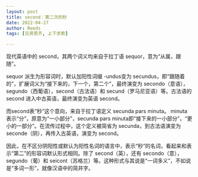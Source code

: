 ```yaml
---
layout: post
title: second：第二次的秒
date: 2022-04-27
author: Reeds
tags: [见贤思齐, 上下求索]

---
```


现代英语中的 second，其两个词义均来自于拉丁语 sequor，意为“从属，跟随”。

sequor 派生为形容词时，默认加阳性词缀 -undus变为 secundus，即“跟随着的”，扩展词义为“接下来的，下一个，第二个”，最终演变为 secondo（意语），segundo（西葡语），second（古法语）和 secund（罗马尼亚语）等。古法语的 second 进入中古英语，最终演变为英语 second。

而second表“秒”这个意向，来自于拉丁语定义 secunda pars minuta。 minuta 表示“分”，原意为“一小部分”，secunda pars minuta即“接下来的一小部分”，“更小的一部分”。在流传过程中，这个定义被简省为 secunda，到古法语演变为 seconde（阴），再传入古英语，演变为 second。

因此，在不区分阴阳性或默认为阳性名词的语言中，表示“秒”的名词，看起来和表示“第二”的形容词默认形式相同。除了 second（英），还有 secondo（意）， segundo（葡）和 seicont（苏格兰）等。这种形式与其说是“一词多义”，不如说是“多词一形”，就像汉语中的简并字。